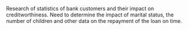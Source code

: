 Research of statistics of bank customers and their impact on creditworthiness.
Need to determine the impact of marital status, the number of children and other data on the repayment of the loan on time.
